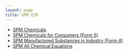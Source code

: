 ```yaml
---
layout: page
title: SPM 化学
---
```


- <a href="https://raw.githubusercontent.com/Tristanchaang/tristanchaang.github.io/main/pages/handouts/ChemistrySPM/Chemicals.pdf" download>SPM Chemicals</a>
- <a href="https://raw.githubusercontent.com/Tristanchaang/tristanchaang.github.io/main/pages/handouts/ChemistrySPM/Chemicals-For-Consumers.pdf" download>SPM Chemicals for Consumers (Form 5)</a>
- <a href="https://raw.githubusercontent.com/Tristanchaang/tristanchaang.github.io/main/pages/handouts/ChemistrySPM/Manufactured-Substances-In-Industry.pdf" download>SPM Manufactured Substances in Industry (Form 4)</a>
- <a href="https://raw.githubusercontent.com/Tristanchaang/tristanchaang.github.io/main/pages/handouts/ChemistrySPM/Chem-Equations.pdf" download>SPM All Chemical Equations</a>
